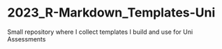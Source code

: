 # 2023_R-Markdown_Templates-Uni
Small repository where I collect templates I build and use for Uni Assessments
